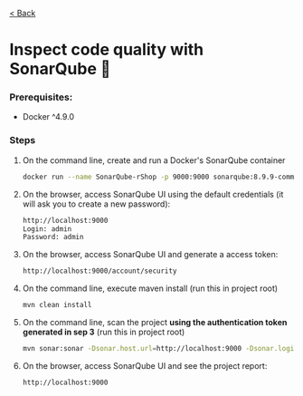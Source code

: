 [< Back](../README.md)
# Inspect code quality with SonarQube :mag_right:

### Prerequisites:
- Docker ^4.9.0

### Steps
1) On the command line, create and run a Docker's SonarQube container
    ```bash 
    docker run --name SonarQube-rShop -p 9000:9000 sonarqube:8.9.9-community
    ```

2) On the browser, access SonarQube UI using the default credentials (it will ask you to create a new password):
    ```bash  
    http://localhost:9000
    Login: admin
    Password: admin
    ```
3) On the browser, access SonarQube UI and generate a access token:
    ```bash  
    http://localhost:9000/account/security
    ```

4) On the command line, execute maven install (run this in project root)
    ```bash  
    mvn clean install
    ```

5) On the command line, scan the project **using the authentication token generated in sep 3** (run this in project root)
    ```bash  
    mvn sonar:sonar -Dsonar.host.url=http://localhost:9000 -Dsonar.login=**place-the-generated-token-here**
    ```

6) On the browser, access SonarQube UI and see the project report:
    ```bash
    http://localhost:9000
    ```
